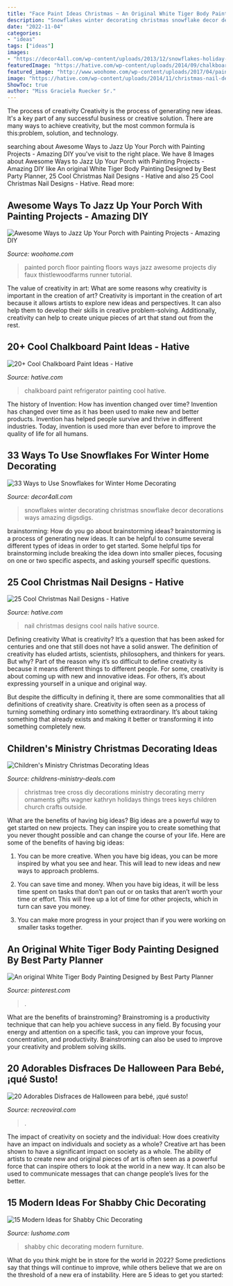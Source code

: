 ```yaml
---
title: "Face Paint Ideas Christmas ~ An Original White Tiger Body Painting Designed By Best Party Planner"
description: "Snowflakes winter decorating christmas snowflake decor decorations ways amazing digsdigs"
date: "2022-11-04"
categories:
- "ideas"
tags: ["ideas"]
images:
- "https://decor4all.com/wp-content/uploads/2013/12/snowflakes-holiday-decorations-winter-decorating-ideas-10.jpg"
featuredImage: "https://hative.com/wp-content/uploads/2014/09/chalkboard-paint-ideas/10-chalkboard-painting-on-a-refrigerator.jpg"
featured_image: "http://www.woohome.com/wp-content/uploads/2017/04/painted-porch-floor-13.jpg"
image: "https://hative.com/wp-content/uploads/2014/11/christmas-nail-designs/12-cool-christmas-nail-designs.jpg"
ShowToc: true
author: "Miss Graciela Ruecker Sr."
---
```



The process of creativity
Creativity is the process of generating new ideas. It's a key part of any successful business or creative solution. There are many ways to achieve creativity, but the most common formula is this:problem, solution, and technology.

	

		
searching about Awesome Ways to Jazz Up Your Porch with Painting Projects - Amazing DIY you've visit to the right place. We have 8 Images about Awesome Ways to Jazz Up Your Porch with Painting Projects - Amazing DIY like An original White Tiger Body Painting Designed by Best Party Planner, 25 Cool Christmas Nail Designs - Hative and also 25 Cool Christmas Nail Designs - Hative. Read more:
		
    
## Awesome Ways To Jazz Up Your Porch With Painting Projects - Amazing DIY

<img loading=lazy src="http://www.woohome.com/wp-content/uploads/2017/04/painted-porch-floor-13.jpg" onerror="this.onerror=null;this.src='https://tse2.mm.bing.net/th?id=OIP.G5Cke-FKHcw_IIULMeHIsAHaSG&amp;pid=15.1';" alt="Awesome Ways to Jazz Up Your Porch with Painting Projects - Amazing DIY">

_Source: woohome.com_

>painted porch floor painting floors ways jazz awesome projects diy faux thistlewoodfarms runner tutorial. 

	

The value of creativity in art: What are some reasons why creativity is important in the creation of art?
Creativity is important in the creation of art because it allows artists to explore new ideas and perspectives. It can also help them to develop their skills in creative problem-solving. Additionally, creativity can help to create unique pieces of art that stand out from the rest.

    
## 20+ Cool Chalkboard Paint Ideas - Hative

<img loading=lazy src="https://hative.com/wp-content/uploads/2014/09/chalkboard-paint-ideas/10-chalkboard-painting-on-a-refrigerator.jpg" onerror="this.onerror=null;this.src='https://tse1.mm.bing.net/th?id=OIP.DboN5Ldf0RG8QKba-MLc3QHaLH&amp;pid=15.1';" alt="20+ Cool Chalkboard Paint Ideas - Hative">

_Source: hative.com_

>chalkboard paint refrigerator painting cool hative. 

	

The history of Invention: How has invention changed over time?
Invention has changed over time as it has been used to make new and better products. Invention has helped people survive and thrive in different industries. Today, invention is used more than ever before to improve the quality of life for all humans.

    
## 33 Ways To Use Snowflakes For Winter Home Decorating

<img loading=lazy src="https://decor4all.com/wp-content/uploads/2013/12/snowflakes-holiday-decorations-winter-decorating-ideas-10.jpg" onerror="this.onerror=null;this.src='https://tse4.mm.bing.net/th?id=OIP._SjAklXW5IbQSztoGTsujAAAAA&amp;pid=15.1';" alt="33 Ways to Use Snowflakes for Winter Home Decorating">

_Source: decor4all.com_

>snowflakes winter decorating christmas snowflake decor decorations ways amazing digsdigs. 

	

brainstorming: How do you go about brainstorming ideas?
brainstorming is a process of generating new ideas. It can be helpful to consume several different types of ideas in order to get started. Some helpful tips for brainstorming include breaking the idea down into smaller pieces, focusing on one or two specific aspects, and asking yourself specific questions.

    
## 25 Cool Christmas Nail Designs - Hative

<img loading=lazy src="https://hative.com/wp-content/uploads/2014/11/christmas-nail-designs/12-cool-christmas-nail-designs.jpg" onerror="this.onerror=null;this.src='https://tse1.mm.bing.net/th?id=OIP.FlkmJgtuyEPWM4P9xG6RhAHaEs&amp;pid=15.1';" alt="25 Cool Christmas Nail Designs - Hative">

_Source: hative.com_

>nail christmas designs cool nails hative source. 

	

Defining creativity
What is creativity? It’s a question that has been asked for centuries and one that still does not have a solid answer. The definition of creativity has eluded artists, scientists, philosophers, and thinkers for years. But why?
Part of the reason why it’s so difficult to define creativity is because it means different things to different people. For some, creativity is about coming up with new and innovative ideas. For others, it’s about expressing yourself in a unique and original way.

But despite the difficulty in defining it, there are some commonalities that all definitions of creativity share. Creativity is often seen as a process of turning something ordinary into something extraordinary. It’s about taking something that already exists and making it better or transforming it into something completely new.

    
## Children&#039;s Ministry Christmas Decorating Ideas

<img loading=lazy src="https://cdn.shopify.com/s/files/1/0101/2792/files/Kathryn_L_Wagner_2_large.jpg?v=1513265435" onerror="this.onerror=null;this.src='https://tse3.mm.bing.net/th?id=OIP.R0w_Clk-R3isk4SEfRywKQAAAA&amp;pid=15.1';" alt="Children&#039;s Ministry Christmas Decorating Ideas">

_Source: childrens-ministry-deals.com_

>christmas tree cross diy decorations ministry decorating merry ornaments gifts wagner kathryn holidays things trees keys children church crafts outside. 

	

What are the benefits of having big ideas?
Big ideas are a powerful way to get started on new projects. They can inspire you to create something that you never thought possible and can change the course of your life. Here are some of the benefits of having big ideas:
1. You can be more creative. When you have big ideas, you can be more inspired by what you see and hear. This will lead to new ideas and new ways to approach problems.

2. You can save time and money. When you have big ideas, it will be less time spent on tasks that don’t pan out or on tasks that aren’t worth your time or effort. This will free up a lot of time for other projects, which in turn can save you money.

3. You can make more progress in your project than if you were working on smaller tasks together.

    
## An Original White Tiger Body Painting Designed By Best Party Planner

<img loading=lazy src="https://i.pinimg.com/736x/0d/a6/c0/0da6c0ad413970723e2578d82565cdd1--best-party-party-planners.jpg" onerror="this.onerror=null;this.src='https://tse2.mm.bing.net/th?id=OIP.3x4um8-D-ly-la8_SBVHggHaJ4&amp;pid=15.1';" alt="An original White Tiger Body Painting Designed by Best Party Planner">

_Source: pinterest.com_

>. 

	

What are the benefits of brainstroming?
Brainstroming is a productivity technique that can help you achieve success in any field. By focusing your energy and attention on a specific task, you can improve your focus, concentration, and productivity. Brainstroming can also be used to improve your creativity and problem solving skills.

    
## 20 Adorables Disfraces De Halloween Para Bebé, ¡qué Susto!

<img loading=lazy src="https://www.recreoviral.com/wp-content/uploads/2016/10/Untitled-1-1.jpg" onerror="this.onerror=null;this.src='https://tse1.mm.bing.net/th?id=OIP.hhMVU-I_y5zpPyFWWMPFIwAAAA&amp;pid=15.1';" alt="20 Adorables Disfraces de Halloween para bebé, ¡qué susto!">

_Source: recreoviral.com_

>. 

	

The impact of creativity on society and the individual: How does creativity have an impact on individuals and society as a whole?
Creative art has been shown to have a significant impact on society as a whole. The ability of artists to create new and original pieces of art is often seen as a powerful force that can inspire others to look at the world in a new way. It can also be used to communicate messages that can change people’s lives for the better.

    
## 15 Modern Ideas For Shabby Chic Decorating

<img loading=lazy src="https://www.lushome.com/wp-content/uploads/2015/01/shabby-chic-decorating-ideas-8.jpg" onerror="this.onerror=null;this.src='https://tse3.mm.bing.net/th?id=OIP.fdHpH_uEP8IGWXmJ3LRXHwAAAA&amp;pid=15.1';" alt="15 Modern Ideas for Shabby Chic Decorating">

_Source: lushome.com_

>shabby chic decorating modern furniture. 

	

What do you think might be in store for the world in 2022? Some predictions say that things will continue to improve, while others believe that we are on the threshold of a new era of instability. Here are 5 ideas to get you started: 

